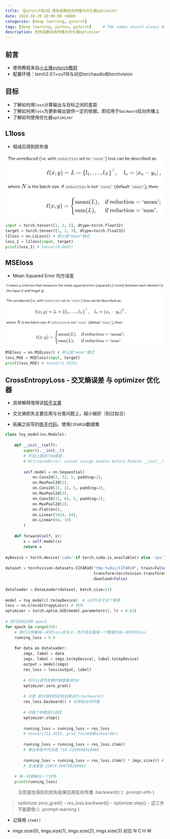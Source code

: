 ```yaml
---
title: 【pytorch笔记】损失函数反向传播与优化器optimizer
date: 2024-10-20 10:00:00 +0800
categories: [deep learning, pytorch]
tags: [deep learning, python, pytorch]     # TAG names should always be lowercase
description: 损失函数反向传播与优化器optimizer
---
```


## 前言

- 使用教程来自[小土堆pytorch教程](https://www.bilibili.com/video/BV1hE411t7RN)
- 配置环境：torch2.0.1+cu118与对应torchaudio和torchvision

## 目标

- 了解如何用`loss`计算输出与目标之间的差距
- 了解如何用`loss`为更新输出提供一定的依据，即应用于`backward`反向传播上
- 了解如何使用优化器`optimizer`

## L1loss

- 相减后得到损失值

![参考图片](assets/post_img/2024-10-20-loss_backward_optimizer/2024-10-20-loss_backward_optimizer_01.png)

```python
input = torch.tensor([1, 2, 5], dtype=torch.float32)
target = torch.tensor([1, 2, 3], dtype=torch.float32)
l1loss = nn.L1Loss() # 默认是"mean"模式
loss_1 = l1loss(input, target)
print(loss_1) # tensor(0.6667)
```

## MSEloss

- Mean Squared Error 均方误差

![参考图片](assets/post_img/2024-10-20-loss_backward_optimizer/2024-10-20-loss_backward_optimizer_02.png)

```python
MSEloss = nn.MSELoss() # 默认是"mean"模式
loss_MSE = MSEloss(input, target)
print(loss_MSE) # tensor(1.3333)
```

## CrossEntropyLoss - 交叉熵误差 与 optimizer 优化器

- 具体解释借用该[知乎文章](https://zhuanlan.zhihu.com/p/35709485)
- 交叉熵损失主要应用与分类问题上，越小越好（别过拟合）

- 拓展之前写的[练手代码](https://zhaiwangyuxuan.github.io/posts/nn_prac/)，使用`CIFAR10`数据集

```python
class toy_model(nn.Module):

    def __init__(self):
        super().__init__()
        # 不加上面这行会报错：
        # AttributeError: cannot assign module before Module.__init__() call

        self.model = nn.Sequential(
            nn.Conv2d(3, 32, 5, padding=2),
            nn.MaxPool2d(2),
            nn.Conv2d(32, 32, 5, padding=2),
            nn.MaxPool2d(2),
            nn.Conv2d(32, 64, 5, padding=2),
            nn.MaxPool2d(2),
            nn.Flatten(),
            nn.Linear(1024, 64),
            nn.Linear(64, 10)
        )

    def forward(self, x):
        x = self.model(x)
        return x

myDevice = torch.device('cuda' if torch.cuda.is_available() else 'cpu')

dataset = torchvision.datasets.CIFAR10("tmp-tudui/CIFAR10", train=False,
                                       transform=torchvision.transforms.ToTensor(),
                                       download=False)

dataloader = DataLoader(dataset, batch_size=32)

model = toy_model().to(myDevice)  # 让GPU去干这个事情
loss = nn.CrossEntropyLoss() # 损失
optimizer = torch.optim.SGD(model.parameters(), lr = 0.01)

# 进行20轮训练 epoch
for epoch in range(20):
    # 我们只想看每一轮的loss是多少，而不是去看每一个数据在每一轮中的loss
    running_loss = 0.0

    for data in dataloader:
        imgs, label = data
        imgs, label = imgs.to(myDevice), label.to(myDevice)
        output = model(imgs)
        res_loss = loss(output, label)

        # 将可以调节参数的梯度都调为0
        optimizer.zero_grad()

        # 注意 是对得到的损失结果进行.backward()
        res_loss.backward() # 应用给反向传播
        
        # 对每个参数进行调优
        optimizer.step()

        running_loss = running_loss + res_loss 
        # tensor(712.3653, grad_fn=<AddBackward0>)

        running_loss = running_loss + res_loss.item()
        # 算出来是平均误差 716.3158648014069

        running_loss = running_loss + res_loss.item() * imgs.size(0) # 乘以批次 N
        # 总误差是 22874.690788269043
    
    # 每一轮都输出一个损失
    print(running_loss)
```

> 注意是给得到的损失结果应用反向传播 .backward()
{: .prompt-info }

> optimizer.zero_grad() - res_loss.backward() - optimizer.step() - 这三步不能颠倒
{: .prompt-warning }

- 记得用 `item()`

- imgs.size(0), imgs.size(1), imgs.size(2), imgs.size(3) 对应 N C H W